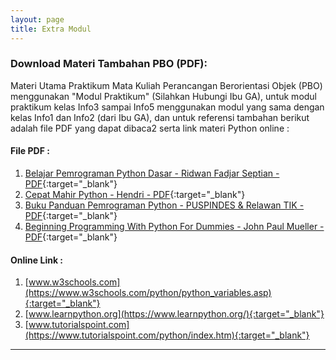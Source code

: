 ```yaml
---
layout: page
title: Extra Modul
---
```

### Download Materi Tambahan PBO (PDF):

Materi Utama Praktikum Mata Kuliah Perancangan Berorientasi Objek (PBO) menggunakan "Modul Praktikum" (Silahkan Hubungi Ibu GA), untuk modul praktikum kelas Info3 sampai Info5 menggunakan modul yang sama dengan kelas Info1 dan Info2 (dari Ibu GA), dan untuk referensi tambahan berikut adalah file PDF yang dapat dibaca2 serta link materi Python online : 


#### File PDF : 
1. [Belajar Pemrograman Python Dasar - Ridwan Fadjar Septian - PDF](assets/reff/python-dasar-poss-upi.pdf){:target="_blank"}
2. [Cepat Mahir Python - Hendri - PDF](assets/reff/cepat-mahir-python-kuliahkomputer.pdf){:target="_blank"}
3. [Buku Panduan Pemrograman Python - PUSPINDES & Relawan TIK - PDF](assets/reff/Buku_Pengenalan_Python.pdf){:target="_blank"}
4. [Beginning Programming With Python For Dummies - John Paul Mueller - PDF](assets/reff/Beginning_Programming_with_Python_for_Dummies.pdf){:target="_blank"}


#### Online Link : 
1. [www.w3schools.com](https://www.w3schools.com/python/python_variables.asp){:target="_blank"}
2. [www.learnpython.org](https://www.learnpython.org/){:target="_blank"}
3. [www.tutorialspoint.com](https://www.tutorialspoint.com/python/index.htm){:target="_blank"}

***


